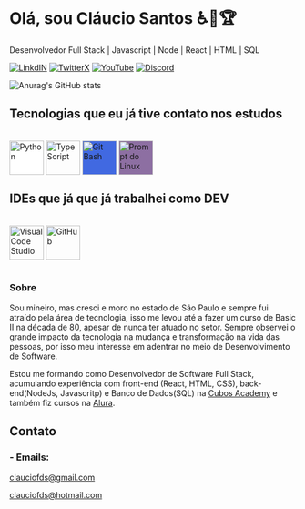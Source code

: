# Olá, sou Cláucio Santos ♿🏁🏆
Desenvolvedor Full Stack | Javascript | Node | React | HTML | SQL

[![LinkdIN](https://img.shields.io/badge/LinkedIn-0077B5?style=for-the-badge&logo=linkedin&logoColor=white)](https://www.linkedin.com/in/claucio-f-d-dos-santos-a2b46532/) [![TwitterX](https://img.shields.io/badge/Twitter-1DA1F2?style=for-the-badge&logo=twitter&logoColor=white)](https://twitter.com/clauciofds) [![YouTube](https://img.shields.io/badge/YouTube-FF0000?style=for-the-badge&logo=youtube&logoColor=white)](https://www.youtube.com/channel/UCzHwYcpC501PQobJp9sq9pg) [![Discord](https://img.shields.io/badge/Discord-7289DA?style=for-the-badge&logo=discord&logoColor=white)](https://img.sclauciofds)



![Anurag's GitHub stats](https://github-readme-stats.vercel.app/api?username=Clauciofds&show_icons=true&theme=radical)

## Tecnologias que eu já tive contato nos estudos
<div style="display: inline_block"><br/>
  <img align="center" alt="Python" width="60" height="60" title="Python" style="background-color: #FFf;" src="https://cdn.jsdelivr.net/gh/devicons/devicon@latest/icons/python/python-original-wordmark.svg" />
  <img align="center" alt="TypeScript" width="60" height="60" title="Type Script" src="https://cdn.jsdelivr.net/gh/devicons/devicon@latest/icons/typescript/typescript-plain.svg" />
  <img align="center" alt="Git Bash" width="60" height="60" title="Git Bash" style="background-color: #4169E1;" src="https://cdn.jsdelivr.net/gh/devicons/devicon@latest/icons/bash/bash-plain.svg" />
  <img align="center" alt="Prompt do Linux" width="60" height="60" title="Prompt Linux" style="background-color: #4169;" src="https://cdn.jsdelivr.net/gh/devicons/devicon@latest/icons/linux/linux-original.svg" />
  
</div>

## IDEs que já que já trabalhei como DEV
<div style="display: inline_block"><br/>
<img align="center" alt="Visual Code Studio" width="60" height="60" title="Visual Code Studio" src="https://cdn.jsdelivr.net/gh/devicons/devicon@latest/icons/visualstudio/visualstudio-original.svg" />
<img align="center" alt="GitHub" width="60" height="60" title="Pycharm" src="https://cdn.jsdelivr.net/gh/devicons/devicon@latest/icons/pycharm/pycharm-original.svg" />
          
          
</div><br/>


### Sobre

Sou mineiro, mas cresci e moro no estado de São Paulo e sempre fui atraído pela área de tecnologia, isso me levou até a fazer um curso de Basic II na década de 80, apesar de nunca ter atuado no setor. Sempre observei o grande impacto da tecnologia na mudança e transformação na vida das pessoas, por isso meu interesse em adentrar no meio de Desenvolvimento de Software.

Estou me formando como Desenvolvedor de Software Full Stack, acumulando experiência com front-end (React, HTML, CSS), back-end(NodeJs, Javascritp) e Banco de Dados(SQL)
na [Cubos Academy](https://cubos.academy/) e também fiz cursos na [Alura](https://www.alura.com.br/).

## Contato
### - Emails: 
clauciofds@gmail.com

clauciofds@hotmail.com
